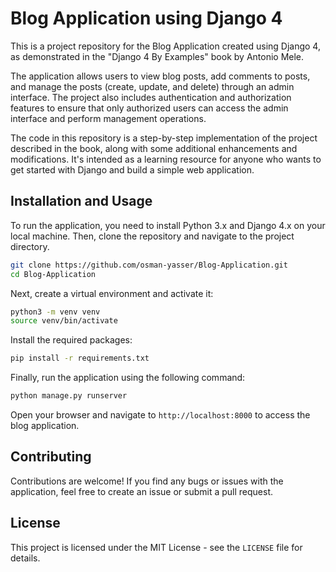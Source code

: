 # Blog Application using Django 4

This is a project repository for the Blog Application created using Django 4, as demonstrated in the "Django 4 By Examples" book by Antonio Mele.

The application allows users to view blog posts, add comments to posts, and manage the posts (create, update, and delete) through an admin interface. The project also includes authentication and authorization features to ensure that only authorized users can access the admin interface and perform management operations.

The code in this repository is a step-by-step implementation of the project described in the book, along with some additional enhancements and modifications. It's intended as a learning resource for anyone who wants to get started with Django and build a simple web application.

## Installation and Usage
To run the application, you need to install Python 3.x and Django 4.x on your local machine. Then, clone the repository and navigate to the project directory.

```sh
git clone https://github.com/osman-yasser/Blog-Application.git
cd Blog-Application
```

Next, create a virtual environment and activate it:

```sh
python3 -m venv venv
source venv/bin/activate
```

Install the required packages:

```sh
pip install -r requirements.txt
```

Finally, run the application using the following command:

```sh
python manage.py runserver
```

Open your browser and navigate to `http://localhost:8000` to access the blog application.

## Contributing
Contributions are welcome! If you find any bugs or issues with the application, feel free to create an issue or submit a pull request.

## License
This project is licensed under the MIT License - see the `LICENSE` file for details.